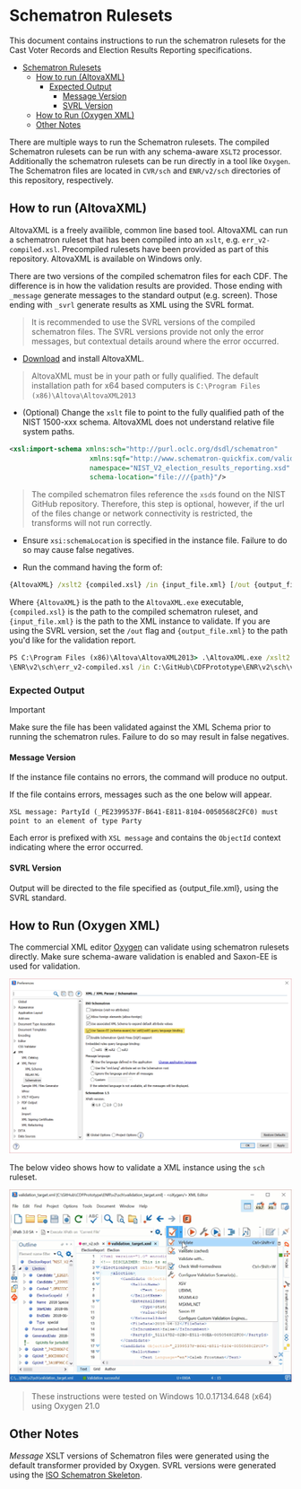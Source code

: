 # Schematron Rulesets

This document contains instructions to run the schematron rulesets for the Cast Voter Records and Election Results Reporting specifications.

<!-- TOC -->

- [Schematron Rulesets](#schematron-rulesets)
    - [How to run (AltovaXML)](#how-to-run-altovaxml)
        - [Expected Output](#expected-output)
            - [Message Version](#message-version)
            - [SVRL Version](#svrl-version)
    - [How to Run (Oxygen XML)](#how-to-run-oxygen-xml)
    - [Other Notes](#other-notes)

<!-- /TOC -->

There are multiple ways to run the Schematron rulesets. The compiled Schematron rulesets can be run with any schema-aware `XSLT2` processor. Additionally the schematron rulesets can be run directly in a tool like `Oxygen`. The Schematron files are located in `CVR/sch` and `ENR/v2/sch` directories of this repository, respectively.

## How to run (AltovaXML)

AltovaXML is a freely availible, common line based tool. AltovaXML can run a schematron ruleset that has been compiled into an `xslt`, e.g. `err_v2-compiled.xsl`. Precompiled rulesets have been provided as part of this repository. AltovaXML is available on Windows only.

There are two versions of the compiled schematron files for each CDF. The difference is in how the validation results are provided. Those ending with `_message` generate messages to the standard output (e.g. screen). Those ending with `_svrl` generate results as XML using the SVRL format.

> It is recommended to use the SVRL versions of the compiled schematron files. The SVRL versions provide not only the error messages, but contextual details around where the error occurred.

- [Download](http://cdn.sw.altova.com/v2013r2/en/AltovaXMLCmu2013.exe) and install AltovaXML.

> AltovaXML must be in your path or fully qualified. The default installation path for x64 based computers is `C:\Program Files (x86)\Altova\AltovaXML2013`

- (Optional) Change the `xslt` file to point to the fully qualified path of the NIST 1500-xxx schema. AltovaXML does not understand relative file system paths.

```xml
<xsl:import-schema xmlns:sch="http://purl.oclc.org/dsdl/schematron"
                    xmlns:sqf="http://www.schematron-quickfix.com/validator/process"
                    namespace="NIST_V2_election_results_reporting.xsd"
                    schema-location="file:///{path}"/>
```

> The compiled schematron files reference the `xsd`s found on the NIST GitHub repository. Therefore, this step is optional, however, if the url of the files change or network connectivity is restricted, the transforms will not run correctly.

- Ensure `xsi:schemaLocation` is specified in the instance file. Failure to do so may cause false negatives.

- Run the command having the form of:

```cmd
{AltovaXML} /xslt2 {compiled.xsl} /in {input_file.xml} [/out {output_file.xml}]
```

Where `{AltovaXML}` is the path to the `AltovaXML.exe` executable, `{compiled.xsl}` is the path to the compiled schematron ruleset, and `{input_file.xml}` is the path to the XML instance to validate. If you are using the SVRL version, set the `/out` flag and `{output_file.xml}` to the path you'd like for the validation report.

```cmd
PS C:\Program Files (x86)\Altova\AltovaXML2013> .\AltovaXML.exe /xslt2 C:\GitHub\CDFPrototype
\ENR\v2\sch\err_v2-compiled.xsl /in C:\GitHub\CDFPrototype\ENR\v2\sch\validation_target.xml
```

### Expected Output

> [!IMPORTANT]
> Make sure the file has been validated against the XML Schema prior to running the schematron rules. Failure to do so may result in false negatives.

#### Message Version

If the instance file contains no errors, the command will produce no output.

If the file contains errors, messages such as the one below will appear.

```message
XSL message: PartyId (_PE2399537F-B641-E811-8104-0050568C2FC0) must point to an element of type Party
```

Each error is prefixed with `XSL message` and contains the `ObjectId` context indicating where the error occurred.

#### SVRL Version

Output will be directed to the file specified as {output_file.xml}, using the SVRL standard.

## How to Run (Oxygen XML)

The commercial XML editor [Oxygen](https://www.oxygenxml.com/download.html) can validate using schematron rulesets directly. Make sure schema-aware validation is enabled and Saxon-EE is used for validation.

![Schema aware option](./images/schema-aware.png)

The below video shows how to validate a XML instance using the `sch` ruleset.

![Video instructions](./images/oxygen-sch.gif)

> These instructions were tested on Windows 10.0.17134.648 (x64) using Oxygen 21.0

## Other Notes

*Message* XSLT versions of Schematron files were generated using the default transformer provided by Oxygen. SVRL versions were generated using the [ISO Schematron Skeleton](https://github.com/Schematron/schematron).